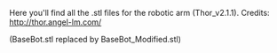 Here you'll find all the .stl files for the robotic arm (Thor_v2.1.1).
Credits: http://thor.angel-lm.com/


(BaseBot.stl replaced by BaseBot_Modified.stl)
